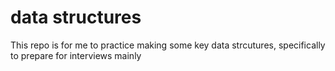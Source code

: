 # data structures 
This repo is for me to practice making some key data strcutures, specifically to prepare for interviews mainly